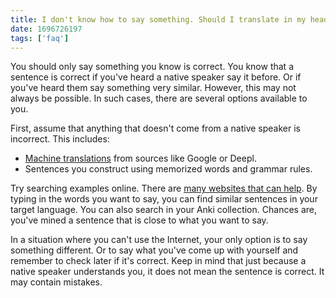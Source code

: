 ```yaml
---
title: I don't know how to say something. Should I translate in my head?
date: 1696726197
tags: ['faq']
---
```


You should only say something you know is correct.
You know that a sentence is correct if you've heard a native speaker say it before.
Or if you've heard them say something very similar.
However, this may not always be possible.
In such cases, there are several options available to you.

First,
assume that anything that doesn't come from a native speaker is incorrect.
This includes:

* [Machine translations](could-machine-translation-be-useful-to-language-learners.html)
  from sources like Google or Deepl.
* Sentences you construct using memorized words and grammar rules.

Try searching examples online.
There are [many websites that can help](resources.html#examples-and-pronunciations).
By typing in the words you want to say,
you can find similar sentences in your target language.
You can also search in your Anki collection.
Chances are, you've mined a sentence that is close to what you want to say.

In a situation where you can't use the Internet,
your only option is to say something different.
Or to say what you've come up with yourself and remember to check later if it's correct.
Keep in mind that just because a native speaker understands you,
it does not mean the sentence is correct.
It may contain mistakes.
